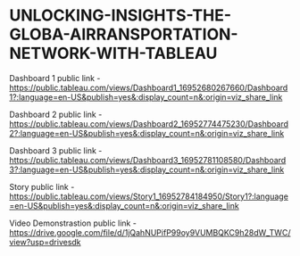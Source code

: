 # UNLOCKING-INSIGHTS-THE-GLOBA-AIRRANSPORTATION-NETWORK-WITH-TABLEAU

Dashboard 1 public link - https://public.tableau.com/views/Dashboard1_16952680267660/Dashboard1?:language=en-US&publish=yes&:display_count=n&:origin=viz_share_link

Dashboard 2 public link - https://public.tableau.com/views/Dashboard2_16952774475230/Dashboard2?:language=en-US&publish=yes&:display_count=n&:origin=viz_share_link

Dashboard 3 public link - https://public.tableau.com/views/Dashboard3_16952781108580/Dashboard3?:language=en-US&publish=yes&:display_count=n&:origin=viz_share_link

Story public link - https://public.tableau.com/views/Story1_16952784184950/Story1?:language=en-US&publish=yes&:display_count=n&:origin=viz_share_link

Video Demonstrastion public link - https://drive.google.com/file/d/1jQahNUPifP99oy9VUMBQKC9h28dW_TWC/view?usp=drivesdk
